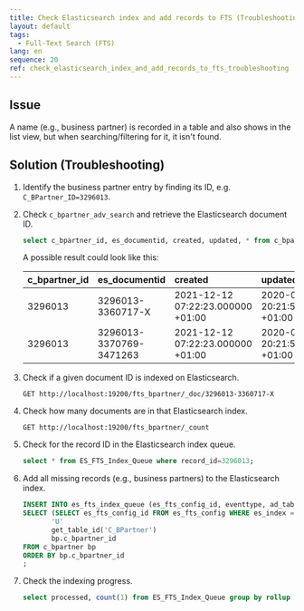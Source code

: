 ```yaml
---
title: Check Elasticsearch index and add records to FTS (Troubleshooting)
layout: default
tags:  
  - Full-Text Search (FTS)
lang: en
sequence: 20
ref: check_elasticsearch_index_and_add_records_to_fts_troubleshooting
---
```


<!--
See original issue comment: https://github.com/metasfresh/me03/issues/9280#issuecomment-925302390
-->

## Issue
A name (e.g., business partner) is recorded in a table and also shows in the list view, but when searching/filtering for it, it isn't found.

## Solution (Troubleshooting)
1. Identify the business partner entry by finding its ID, e.g. `C_BPartner_ID=3296013`.
1. Check `c_bpartner_adv_search` and retrieve the Elasticsearch document ID.

    ```sql
    select c_bpartner_id, es_documentid, created, updated, * from c_bpartner_adv_search where c_bpartner_id=3296013;
    ```

    A possible result could look like this:

    | c\_bpartner\_id | es\_documentid | created | updated |
    | :--- | :--- | :--- | :--- |
    | 3296013 | 3296013-3360717-X | 2021-12-12 07:22:23.000000 +01:00 | 2020-04-14 20:21:55.000000 +01:00 |
    | 3296013 | 3296013-3370769-3471263 | 2021-12-12 07:22:23.000000 +01:00 | 2020-04-14 20:21:55.000000 +01:00 |

1. Check if a given document ID is indexed on Elasticsearch.

    ```
    GET http://localhost:19200/fts_bpartner/_doc/3296013-3360717-X
    ```

1. Check how many documents are in that Elasticsearch index.

    ```
    GET http://localhost:19200/fts_bpartner/_count
    ```

1. Check for the record ID in the Elasticsearch index queue.

    ```sql
    select * from ES_FTS_Index_Queue where record_id=3296013;
    ```

1. Add all missing records (e.g., business partners) to the Elasticsearch index.

    ```sql
    INSERT INTO es_fts_index_queue (es_fts_config_id, eventtype, ad_table_id, record_id)
    SELECT (SELECT es_fts_config_id FROM es_fts_config WHERE es_index = 'fts_bpartner') AS es_fts_config_id,
           'U'                                                                          AS eventtype,
           get_table_id('C_BPartner')                                                   AS ad_table_id,
           bp.c_bpartner_id                                                             AS record_id
    FROM c_bpartner bp
    ORDER BY bp.c_bpartner_id
    ;
    ```

1. Check the indexing progress.

    ```sql
    select processed, count(1) from ES_FTS_Index_Queue group by rollup (processed);
    ```
